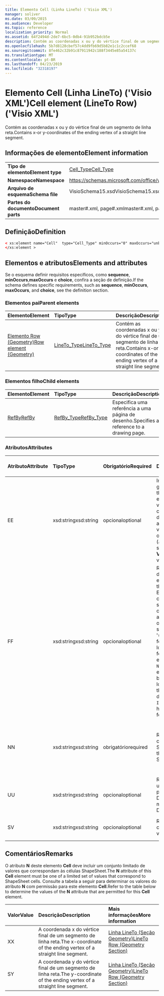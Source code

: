```yaml
---
title: Elemento Cell (Linha LineTo) ('Visio XML')
manager: soliver
ms.date: 03/09/2015
ms.audience: Developer
ms.topic: reference
localization_priority: Normal
ms.assetid: 64f2494d-2de7-6bc5-0db4-91b952bdcb5e
description: Contém as coordenadas x ou y do vértice final de um segmento de linha reta.
ms.openlocfilehash: 5b7d8128cbef57c4dd9fb69d5b82e1c1c2ccef68
ms.sourcegitcommit: 8fe462c32b91c87911942c188f3445e85a54137c
ms.translationtype: MT
ms.contentlocale: pt-BR
ms.lasthandoff: 04/23/2019
ms.locfileid: "32318197"
---
```

# <a name="cell-element-lineto-row-visio-xml"></a><span data-ttu-id="8e9f6-103">Elemento Cell (Linha LineTo) ('Visio XML')</span><span class="sxs-lookup"><span data-stu-id="8e9f6-103">Cell element (LineTo Row) ('Visio XML')</span></span>

<span data-ttu-id="8e9f6-104">Contém as coordenadas x ou y do vértice final de um segmento de linha reta.</span><span class="sxs-lookup"><span data-stu-id="8e9f6-104">Contains x-or y-coordinates of the ending vertex of a straight line segment.</span></span>
  
## <a name="element-information"></a><span data-ttu-id="8e9f6-105">Informações de elemento</span><span class="sxs-lookup"><span data-stu-id="8e9f6-105">Element information</span></span>

|||
|:-----|:-----|
|<span data-ttu-id="8e9f6-106">**Tipo de elemento**</span><span class="sxs-lookup"><span data-stu-id="8e9f6-106">**Element type**</span></span> <br/> |[<span data-ttu-id="8e9f6-107">Cell_Type</span><span class="sxs-lookup"><span data-stu-id="8e9f6-107">Cell_Type</span></span>](cell_type-complextypevisio-xml.md) <br/> |
|<span data-ttu-id="8e9f6-108">**Namespace**</span><span class="sxs-lookup"><span data-stu-id="8e9f6-108">**Namespace**</span></span> <br/> |https://schemas.microsoft.com/office/visio/2012/main  <br/> |
|<span data-ttu-id="8e9f6-109">**Arquivo de esquema**</span><span class="sxs-lookup"><span data-stu-id="8e9f6-109">**Schema file**</span></span> <br/> |<span data-ttu-id="8e9f6-110">VisioSchema15.xsd</span><span class="sxs-lookup"><span data-stu-id="8e9f6-110">VisioSchema15.xsd</span></span>  <br/> |
|<span data-ttu-id="8e9f6-111">**Partes do documento**</span><span class="sxs-lookup"><span data-stu-id="8e9f6-111">**Document parts**</span></span> <br/> |<span data-ttu-id="8e9f6-112">master#.xml, page#.xml</span><span class="sxs-lookup"><span data-stu-id="8e9f6-112">master#.xml, page#.xml</span></span>  <br/> |
   
## <a name="definition"></a><span data-ttu-id="8e9f6-113">Definição</span><span class="sxs-lookup"><span data-stu-id="8e9f6-113">Definition</span></span>

```XML
< xs:element name="Cell"  type="Cell_Type" minOccurs="0" maxOccurs="unbounded" >
</xs:element >
```

## <a name="elements-and-attributes"></a><span data-ttu-id="8e9f6-114">Elementos e atributos</span><span class="sxs-lookup"><span data-stu-id="8e9f6-114">Elements and attributes</span></span>

<span data-ttu-id="8e9f6-115">Se o esquema definir requisitos específicos, como **sequence**, **minOccurs**,**maxOccurs** e **choice**, confira a seção de definição.</span><span class="sxs-lookup"><span data-stu-id="8e9f6-115">If the schema defines specific requirements, such as **sequence**, **minOccurs**, **maxOccurs**, and **choice**, see the definition section.</span></span> 
  
### <a name="parent-elements"></a><span data-ttu-id="8e9f6-116">Elementos pai</span><span class="sxs-lookup"><span data-stu-id="8e9f6-116">Parent elements</span></span>

|<span data-ttu-id="8e9f6-117">**Elemento**</span><span class="sxs-lookup"><span data-stu-id="8e9f6-117">**Element**</span></span>|<span data-ttu-id="8e9f6-118">**Tipo**</span><span class="sxs-lookup"><span data-stu-id="8e9f6-118">**Type**</span></span>|<span data-ttu-id="8e9f6-119">**Descrição**</span><span class="sxs-lookup"><span data-stu-id="8e9f6-119">**Description**</span></span>|
|:-----|:-----|:-----|
|[<span data-ttu-id="8e9f6-120">Elemento Row (Geometry)</span><span class="sxs-lookup"><span data-stu-id="8e9f6-120">Row element (Geometry)</span></span>](row-element-geometry-sectionvisio-xml.md) <br/> |[<span data-ttu-id="8e9f6-121">LineTo_Type</span><span class="sxs-lookup"><span data-stu-id="8e9f6-121">LineTo_Type</span></span>](lineto_type-complextypevisio-xml.md) <br/> |<span data-ttu-id="8e9f6-122">Contém as coordenadas x ou y do vértice final de um segmento de linha reta.</span><span class="sxs-lookup"><span data-stu-id="8e9f6-122">Contains x-or y-coordinates of the ending vertex of a straight line segment.</span></span>  <br/> |
   
### <a name="child-elements"></a><span data-ttu-id="8e9f6-123">Elementos filho</span><span class="sxs-lookup"><span data-stu-id="8e9f6-123">Child elements</span></span>

|<span data-ttu-id="8e9f6-124">**Elemento**</span><span class="sxs-lookup"><span data-stu-id="8e9f6-124">**Element**</span></span>|<span data-ttu-id="8e9f6-125">**Tipo**</span><span class="sxs-lookup"><span data-stu-id="8e9f6-125">**Type**</span></span>|<span data-ttu-id="8e9f6-126">**Descrição**</span><span class="sxs-lookup"><span data-stu-id="8e9f6-126">**Description**</span></span>|
|:-----|:-----|:-----|
|[<span data-ttu-id="8e9f6-127">RefBy</span><span class="sxs-lookup"><span data-stu-id="8e9f6-127">RefBy</span></span>](refby-element-cell_type-complextypevisio-xml.md) <br/> |[<span data-ttu-id="8e9f6-128">RefBy_Type</span><span class="sxs-lookup"><span data-stu-id="8e9f6-128">RefBy_Type</span></span>](refby_type-complextypevisio-xml.md) <br/> |<span data-ttu-id="8e9f6-129">Especifica uma referência a uma página de desenho.</span><span class="sxs-lookup"><span data-stu-id="8e9f6-129">Specifies a reference to a drawing page.</span></span>  <br/> |
   
### <a name="attributes"></a><span data-ttu-id="8e9f6-130">Atributos</span><span class="sxs-lookup"><span data-stu-id="8e9f6-130">Attributes</span></span>

|<span data-ttu-id="8e9f6-131">**Atributo**</span><span class="sxs-lookup"><span data-stu-id="8e9f6-131">**Attribute**</span></span>|<span data-ttu-id="8e9f6-132">**Tipo**</span><span class="sxs-lookup"><span data-stu-id="8e9f6-132">**Type**</span></span>|<span data-ttu-id="8e9f6-133">**Obrigatório**</span><span class="sxs-lookup"><span data-stu-id="8e9f6-133">**Required**</span></span>|<span data-ttu-id="8e9f6-134">**Descrição**</span><span class="sxs-lookup"><span data-stu-id="8e9f6-134">**Description**</span></span>|<span data-ttu-id="8e9f6-135">**Valores possíveis**</span><span class="sxs-lookup"><span data-stu-id="8e9f6-135">**Possible values**</span></span>|
|:-----|:-----|:-----|:-----|:-----|
|<span data-ttu-id="8e9f6-136">E</span><span class="sxs-lookup"><span data-stu-id="8e9f6-136">E</span></span>  <br/> |<span data-ttu-id="8e9f6-137">xsd:string</span><span class="sxs-lookup"><span data-stu-id="8e9f6-137">xsd:string</span></span>  <br/> |<span data-ttu-id="8e9f6-138">opcional</span><span class="sxs-lookup"><span data-stu-id="8e9f6-138">optional</span></span>  <br/> |<span data-ttu-id="8e9f6-139">Indica que a fórmula gera um erro.</span><span class="sxs-lookup"><span data-stu-id="8e9f6-139">Indicates that the formula evaluates to an error.</span></span> <span data-ttu-id="8e9f6-140">O valor de **E** é atual (uma cadeia de mensagem de erro); o valor do atributo **V** é o último valor válido.</span><span class="sxs-lookup"><span data-stu-id="8e9f6-140">The value of **E** is the current value (an error message string); the value of the **V** attribute is the last valid value.</span></span>  <br/> |<span data-ttu-id="8e9f6-141">Uma cadeia de caracteres de mensagem de erro.</span><span class="sxs-lookup"><span data-stu-id="8e9f6-141">An error message string.</span></span>  <br/> |
|<span data-ttu-id="8e9f6-142">F</span><span class="sxs-lookup"><span data-stu-id="8e9f6-142">F</span></span>  <br/> |<span data-ttu-id="8e9f6-143">xsd:string</span><span class="sxs-lookup"><span data-stu-id="8e9f6-143">xsd:string</span></span>  <br/> |<span data-ttu-id="8e9f6-144">opcional</span><span class="sxs-lookup"><span data-stu-id="8e9f6-144">optional</span></span>  <br/> | <span data-ttu-id="8e9f6-145">Representa a fórmula do elemento.</span><span class="sxs-lookup"><span data-stu-id="8e9f6-145">Represents the element's formula.</span></span> <span data-ttu-id="8e9f6-146">Esse atributo pode conter uma das seguintes cadeias de caracteres:</span><span class="sxs-lookup"><span data-stu-id="8e9f6-146">This attribute can contain one of the following strings:</span></span>  <br/>  <span data-ttu-id="8e9f6-147">'(alguma fórmula)' se a fórmula existir localmente</span><span class="sxs-lookup"><span data-stu-id="8e9f6-147">'(some formula)' if the formula exists locally</span></span>  <br/>  <span data-ttu-id="8e9f6-148">`No Formula` se a fórmula estiver excluída ou bloqueada localmente</span><span class="sxs-lookup"><span data-stu-id="8e9f6-148">`No Formula` if the formula is locally deleted or blocked</span></span>  <br/>  <span data-ttu-id="8e9f6-149">`Inh` se a fórmula for herdada.</span><span class="sxs-lookup"><span data-stu-id="8e9f6-149">`Inh` if the formula is inherited.</span></span>  <br/> |<span data-ttu-id="8e9f6-150">Uma fórmula.</span><span class="sxs-lookup"><span data-stu-id="8e9f6-150">A formula.</span></span>  <br/> |
|<span data-ttu-id="8e9f6-151">N</span><span class="sxs-lookup"><span data-stu-id="8e9f6-151">N</span></span>  <br/> |<span data-ttu-id="8e9f6-152">xsd:string</span><span class="sxs-lookup"><span data-stu-id="8e9f6-152">xsd:string</span></span>  <br/> |<span data-ttu-id="8e9f6-153">obrigatório</span><span class="sxs-lookup"><span data-stu-id="8e9f6-153">required</span></span>  <br/> |<span data-ttu-id="8e9f6-154">Representa o nome da célula ShapeSheet.</span><span class="sxs-lookup"><span data-stu-id="8e9f6-154">Represents the name of the ShapeSheet cell.</span></span>  <br/> |<span data-ttu-id="8e9f6-155">O nome da célula ShapeSheet.</span><span class="sxs-lookup"><span data-stu-id="8e9f6-155">The name of the ShapeSheet cell.</span></span>  <br/> <span data-ttu-id="8e9f6-156">Confira a seção Comentários abaixo.</span><span class="sxs-lookup"><span data-stu-id="8e9f6-156">See the Remarks section below.</span></span>  <br/> |
|<span data-ttu-id="8e9f6-157">U</span><span class="sxs-lookup"><span data-stu-id="8e9f6-157">U</span></span>  <br/> |<span data-ttu-id="8e9f6-158">xsd:string</span><span class="sxs-lookup"><span data-stu-id="8e9f6-158">xsd:string</span></span>  <br/> |<span data-ttu-id="8e9f6-159">opcional</span><span class="sxs-lookup"><span data-stu-id="8e9f6-159">optional</span></span>  <br/> |<span data-ttu-id="8e9f6-160">Representa uma unidade de medida. O padrão é DL.</span><span class="sxs-lookup"><span data-stu-id="8e9f6-160">Represents a unit of measure The default is DL.</span></span>  <br/> |<span data-ttu-id="8e9f6-161">As unidades da célula.</span><span class="sxs-lookup"><span data-stu-id="8e9f6-161">The units of the cell.</span></span>  <br/> |
|<span data-ttu-id="8e9f6-162">S</span><span class="sxs-lookup"><span data-stu-id="8e9f6-162">V</span></span>  <br/> |<span data-ttu-id="8e9f6-163">xsd:string</span><span class="sxs-lookup"><span data-stu-id="8e9f6-163">xsd:string</span></span>  <br/> |<span data-ttu-id="8e9f6-164">opcional</span><span class="sxs-lookup"><span data-stu-id="8e9f6-164">optional</span></span>  <br/> |<span data-ttu-id="8e9f6-165">Representa o valor da célula.</span><span class="sxs-lookup"><span data-stu-id="8e9f6-165">Represents the value of the cell.</span></span>  <br/> |<span data-ttu-id="8e9f6-166">O valor da célula ShapeSheet.</span><span class="sxs-lookup"><span data-stu-id="8e9f6-166">The value of the ShapeSheet cell.</span></span>  <br/> |
   
## <a name="remarks"></a><span data-ttu-id="8e9f6-167">Comentários</span><span class="sxs-lookup"><span data-stu-id="8e9f6-167">Remarks</span></span>

<span data-ttu-id="8e9f6-168">O atributo **N** deste elemento **Cell** deve incluir um conjunto limitado de valores que correspondam às células ShapeSheet.</span><span class="sxs-lookup"><span data-stu-id="8e9f6-168">The **N** attribute of this **Cell** element must be one of a limited set of values that correspond to ShapeSheet cells.</span></span> <span data-ttu-id="8e9f6-169">Consulte a tabela a seguir para determinar os valores do atributo **N** com permissão para este elemento **Cell**.</span><span class="sxs-lookup"><span data-stu-id="8e9f6-169">Refer to the table below to determine the values of the **N** attribute that are permitted for this **Cell** element.</span></span> 
  
|<span data-ttu-id="8e9f6-170">**Valor**</span><span class="sxs-lookup"><span data-stu-id="8e9f6-170">**Value**</span></span>|<span data-ttu-id="8e9f6-171">**Descrição**</span><span class="sxs-lookup"><span data-stu-id="8e9f6-171">**Description**</span></span>|<span data-ttu-id="8e9f6-172">**Mais informações**</span><span class="sxs-lookup"><span data-stu-id="8e9f6-172">**More information**</span></span>|
|:-----|:-----|:-----|
|<span data-ttu-id="8e9f6-173">X</span><span class="sxs-lookup"><span data-stu-id="8e9f6-173">X</span></span>  <br/> |<span data-ttu-id="8e9f6-174">A coordenada x do vértice final de um segmento de linha reta.</span><span class="sxs-lookup"><span data-stu-id="8e9f6-174">The x-coordinate of the ending vertex of a straight line segment.</span></span>  <br/> |[<span data-ttu-id="8e9f6-175">Linha LineTo (Seção Geometry)</span><span class="sxs-lookup"><span data-stu-id="8e9f6-175">LineTo Row (Geometry Section)</span></span>](lineto-row-geometry-section.md) <br/> |
|<span data-ttu-id="8e9f6-176">S</span><span class="sxs-lookup"><span data-stu-id="8e9f6-176">Y</span></span>  <br/> |<span data-ttu-id="8e9f6-177">A coordenada y do vértice final de um segmento de linha reta.</span><span class="sxs-lookup"><span data-stu-id="8e9f6-177">The y-coordinate of the ending vertex of a straight line segment.</span></span>  <br/> |[<span data-ttu-id="8e9f6-178">Linha LineTo (Seção Geometry)</span><span class="sxs-lookup"><span data-stu-id="8e9f6-178">LineTo Row (Geometry Section)</span></span>](lineto-row-geometry-section.md) <br/> |
   

